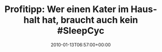 ---
retweeted: false
source: <a href="http://twitter.com" rel="nofollow">Twitter Web Client</a>
entities:
  hashtags:
  - text: SleepCycle
    indices:
    - '62'
    - '73'
  symbols: []
  user_mentions: []
  urls: []
display_text_range:
- '0'
- '74'
favorite_count: '0'
id_str: '7700068833'
truncated: false
retweet_count: '0'
id: '7700068833'
created_at: Wed Jan 13 06:57:00 +0000 2010
favorited: false
full_text: 'Profitipp: Wer einen Kater im Haushalt hat, braucht auch kein #SleepCycle.'
lang: de
tags:
- SleepCycle
- pesos/twitter
date: '2010-01-13T06:57:00+00:00'
src: https://twitter.com/bascht/status/7700068833
original_url: https://twitter.com/bascht/status/7700068833
type: twitter_tweet
text: 'Profitipp: Wer einen Kater im Haushalt hat, braucht auch kein #SleepCycle.'
title: 'Profitipp: Wer einen Kater im Haushalt hat, braucht auch kein #SleepCyc'

---